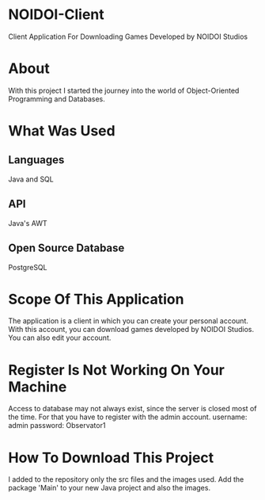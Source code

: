 # NOIDOI-Client
Client Application For Downloading Games Developed by NOIDOI Studios
# About
With this project I started the journey into the world of Object-Oriented Programming and Databases.
# What Was Used
## Languages
Java and SQL
## API
Java's AWT
## Open Source Database
PostgreSQL
# Scope Of This Application
The application is a client in which you can create your personal account. With this account, you can download games developed by NOIDOI Studios. You can also edit your account.
# Register Is Not Working On Your Machine
Access to database may not always exist, since the server is closed most of the time. For that you have to register with the admin account.
  username: admin
  password: Observator1
# How To Download This Project
I added to the repository only the src files and the images used. Add the package 'Main' to your new Java project and also the images.
